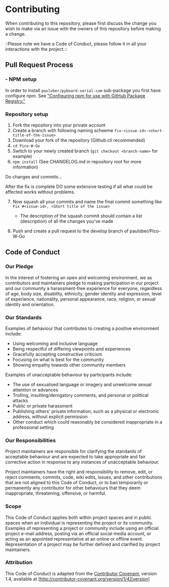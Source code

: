 # Contributing

When contributing to this repository, please first discuss the change you wish to make via an issue with the owners of this repository before making a change.

::Please note we have a Code of Conduct, please follow it in all your interactions with the project.::

## Pull Request Process

### - NPM setup
In order to install `paulober/pyboard-serial-com` sub-package you first have configure npm. See ["Configuring npm for use with GitHub Package Registry."](https://help.github.com/en/articles/configuring-npm-for-use-with-github-package-registry#authenticating-to-github-package-registry)

### Repository setup
1. Fork the repository into your private account
2. Create a branch with following naming scheeme `fix-<issue-id>-<short-title-of-the-issue>`
3. Download your fork of the repository (Github.cli recommended)
4. `cd Pico-W-Go`
5. Switch to your newly created branch (`git checkout <branch-name>` for example)
6. `npm install` (See CHANGELOG.md in repository root for more information)

Do changes and commits...

After the fix is complete DO some extensive testing if all what could be affected works without problems.

7. Now squash all your commits and name the final commit something like `Fix #<issue-id>, <Short title of the issue>`
    - The description of the squash commit should contain a list (description) of all the changes you've made

8. Push and create a pull request to the develop branch of paulober/Pico-W-Go

## Code of Conduct

### Our Pledge

In the interest of fostering an open and welcoming environment, we as contributors and maintainers pledge to making participation in our project and our community a harassment-free experience for everyone, regardless of age, body size, disability, ethnicity, gender identity and expression, level of experience, nationality, personal appearance, race, religion, or sexual identity and orientation.

### Our Standards

Examples of behaviour that contributes to creating a positive environment include:

* Using welcoming and inclusive language
* Being respectful of differing viewpoints and experiences
* Gracefully accepting constructive criticism
* Focusing on what is best for the community
* Showing empathy towards other community members

Examples of unacceptable behaviour by participants include:

* The use of sexualised language or imagery and unwelcome sexual attention or advances
* Trolling, insulting/derogatory comments, and personal or political attacks
* Public or private harassment
* Publishing others' private information, such as a physical or electronic address, without explicit permission
* Other conduct which could reasonably be considered inappropriate in a professional setting

### Our Responsibilities

Project maintainers are responsible for clarifying the standards of acceptable behaviour and are expected to take appropriate and fair corrective action in response to any instances of unacceptable behaviour.

Project maintainers have the right and responsibility to remove, edit, or reject comments, commits, code, wiki edits, issues, and other contributions that are not aligned to this Code of Conduct, or to ban temporarily or permanently any contributor for other behaviours that they deem inappropriate, threatening, offensive, or harmful.

### Scope

This Code of Conduct applies both within project spaces and in public spaces when an individual is representing the project or its community. Examples of representing a project or community include using an official project e-mail address, posting via an official social media account, or acting as an appointed representative at an online or offline event. Representation of a project may be further defined and clarified by project maintainers.

### Attribution

This Code of Conduct is adapted from the [Contributor Covenant][homepage], version 1.4, available at [http://contributor-covenant.org/version/1/4][version]

[homepage]: http://contributor-covenant.org
[version]: http://contributor-covenant.org/version/1/4
